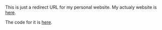 This is just a redirect URL for my personal website. My actualy website is [here](https://evilpegasus.github.io/).

The code for it is [here](https://github.com/evilpegasus/evilpegasus.github.io).
